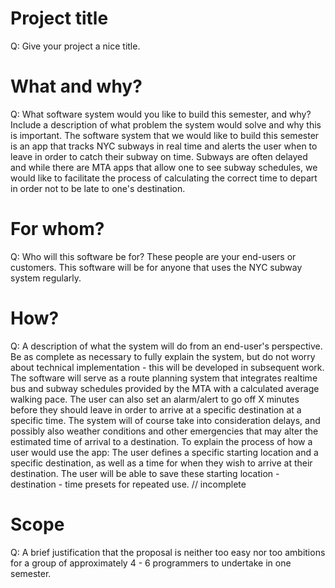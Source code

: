 # Project title
Q: Give your project a nice title.

# What and why?
Q: What software system would you like to build this semester, and why? Include a description of what problem the system would solve and why this is important.
The software system that we would like to build this semester is an app that tracks NYC subways in real time and alerts the user when to leave in order to catch their subway on time. Subways are often delayed and while there are MTA apps that allow one to see subway schedules, we would like to facilitate the process of calculating the correct time to depart in order not to be late to one's destination.

# For whom?
Q: Who will this software be for? These people are your end-users or customers.
This software will be for anyone that uses the NYC subway system regularly.

# How?
Q: A description of what the system will do from an end-user's perspective. Be as complete as necessary to fully explain the system, but do not worry about technical implementation - this will be developed in subsequent work.
The software will serve as a route planning system that integrates realtime bus and subway schedules provided by the MTA with a calculated average walking pace. The user can also set an alarm/alert to go off X minutes before they should leave in order to arrive at a specific destination at a specific time. The system will of course take into consideration delays, and possibly also weather conditions and other emergencies that may alter the estimated time of arrival to a destination. To explain the process of how a user would use the app:
The user defines a specific starting location and a specific destination, as well as a time for when they wish to arrive at their destination. The user will be able to save these starting location - destination - time presets for repeated use.
// incomplete

# Scope
Q: A brief justification that the proposal is neither too easy nor too ambitions for a group of approximately 4 - 6 programmers to undertake in one semester.
